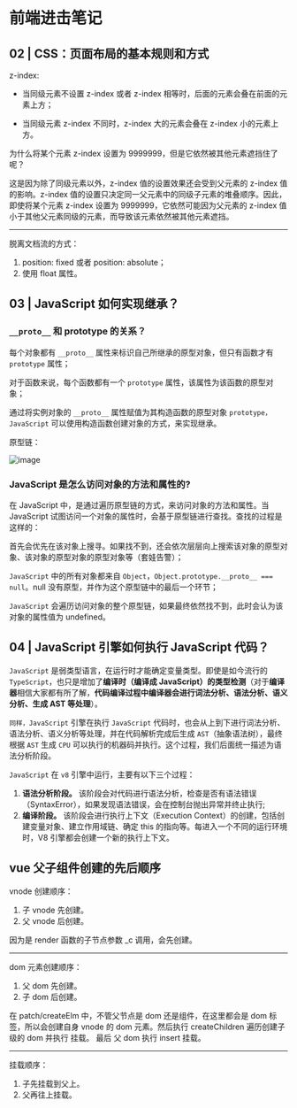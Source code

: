 # 前端进击笔记

## 02 | CSS：页面布局的基本规则和方式

z-index:

- 当同级元素不设置 z-index 或者 z-index 相等时，后面的元素会叠在前面的元素上方；

- 当同级元素 z-index 不同时，z-index 大的元素会叠在 z-index 小的元素上方。

为什么将某个元素 z-index 设置为 9999999，但是它依然被其他元素遮挡住了呢？

这是因为除了同级元素以外，z-index 值的设置效果还会受到父元素的 z-index 值的影响。z-index 值的设置只决定同一父元素中的同级子元素的堆叠顺序。因此，即使将某个元素 z-index 设置为 9999999，它依然可能因为父元素的 z-index 值小于其他父元素同级的元素，而导致该元素依然被其他元素遮挡。

---

脱离文档流的方式：

1. position: fixed 或者 position: absolute；
2. 使用 float 属性。

## 03 | JavaScript 如何实现继承？

### `__proto__` 和 prototype 的关系？

每个对象都有 `__proto__` 属性来标识自己所继承的原型对象，但只有函数才有 `prototype` 属性；

对于函数来说，每个函数都有一个 `prototype` 属性，该属性为该函数的原型对象；

通过将实例对象的 `__proto__` 属性赋值为其构造函数的原型对象 `prototype，JavaScript` 可以使用构造函数创建对象的方式，来实现继承。

原型链：

![image](/js/prototype-link.png)

### JavaScript 是怎么访问对象的方法和属性的?

在 JavaScript 中，是通过遍历原型链的方式，来访问对象的方法和属性。当 JavaScript 试图访问一个对象的属性时，会基于原型链进行查找。查找的过程是这样的：

首先会优先在该对象上搜寻。如果找不到，还会依次层层向上搜索该对象的原型对象、该对象的原型对象的原型对象等（套娃告警）；

`JavaScript` 中的所有对象都来自 `Object`，`Object.prototype.__proto__ === null`。null 没有原型，并作为这个原型链中的最后一个环节；

`JavaScript` 会遍历访问对象的整个原型链，如果最终依然找不到，此时会认为该对象的属性值为 undefined。

## 04 | JavaScript 引擎如何执行 JavaScript 代码？

`JavaScript` 是弱类型语言，在运行时才能确定变量类型。即使是如今流行的 `TypeScript`，也只是增加了**编译时（编译成 JavaScript）的类型检测**（对于**编译器**相信大家都有所了解，**代码编译过程中编译器会进行词法分析、语法分析、语义分析、生成 AST 等处理**）。

`同样，JavaScript` 引擎在执行 `JavaScript` 代码时，也会从上到下进行词法分析、语法分析、语义分析等处理，并在代码解析完成后生成 `AST`（抽象语法树），最终根据 `AST` 生成 `CPU` 可以执行的机器码并执行。这个过程，我们后面统一描述为语法分析阶段。

`JavaScript` 在 `v8` 引擎中运行，主要有以下三个过程：

1. **语法分析阶段。** 该阶段会对代码进行语法分析，检查是否有语法错误（SyntaxError），如果发现语法错误，会在控制台抛出异常并终止执行;
2. **编译阶段。** 该阶段会进行执行上下文（Execution Context）的创建，包括创建变量对象、建立作用域链、确定 this 的指向等。每进入一个不同的运行环境时，V8 引擎都会创建一个新的执行上下文。

## vue 父子组件创建的先后顺序

vnode 创建顺序：

1. 子 vnode 先创建。
2. 父 vnode 后创建。

因为是 render 函数的子节点参数 \_c 调用，会先创建。

---

dom 元素创建顺序：

1. 父 dom 先创建。
2. 子 dom 后创建。

在 patch/createElm 中，不管父节点是 dom 还是组件，在这里都会是 dom 标签，所以会创建自身 vnode 的 dom 元素。然后执行 createChildren 遍历创建子级的 dom 并执行 挂载。
最后 父 dom 执行 insert 挂载。

---

挂载顺序：

1. 子先挂载到父上。
2. 父再往上挂载。
